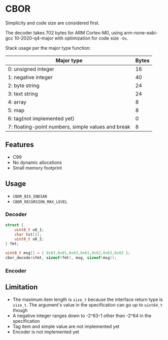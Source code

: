 # CBOR
Simplicity and code size are considered first.

The decoder takes 702 bytes for ARM Cortex-M0, using arm-none-eabi-gcc
10-2020-q4-major with optimization for code size `-Os`.

Stack usage per the major type function:

| Major type                                         | Bytes |
| -------------------------------------------------- | ----- |
| 0: unsigned integer                                | 16    |
| 1: negative integer                                | 40    |
| 2: byte string                                     | 24    |
| 3: text string                                     | 24    |
| 4: array                                           | 8     |
| 5: map                                             | 8     |
| 6: tag(not implemented yet)                        | 0     |
| 7: floating-point numbers, simple values and break | 8     |

## Features

* C99
* No dynamic allocations
* Small memory footprint

## Usage

* `CBOR_BIG_ENDIAN`
* `CBOR_RECURSION_MAX_LEVEL`

### Decoder

```c
struct {
	uint8_t u8_1;
	char txt[3];
	uint8_t u8_2;
} fmt;

uint8_t msg[] = { 0x83,0x01,0x63,0x61,0x62,0x63,0x03 };
cbor_decode(&fmt, sizeof(fmt), msg, sizeof(msg));
```

### Encoder

## Limitation

* The maximum item length is `size_t` because the interface return type is `size_t`. The argument's value in the specification can go up to `uint64_t` though
* A negative integer ranges down to -2^63-1 other than -2^64 in the specification
* Tag item and simple value are not implemented yet
* Encoder is not implemented yet
